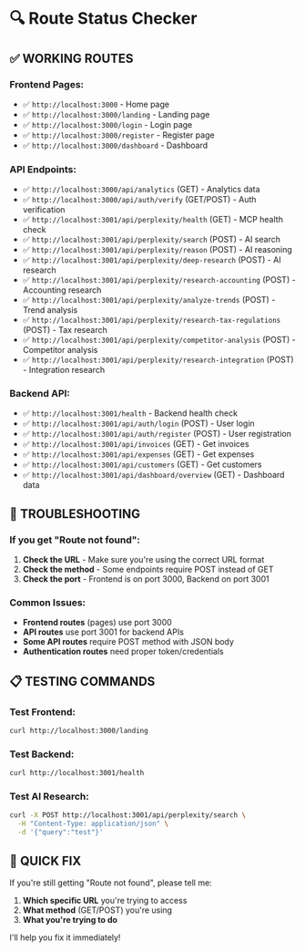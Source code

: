# 🔍 Route Status Checker

## ✅ **WORKING ROUTES**

### **Frontend Pages:**
- ✅ `http://localhost:3000` - Home page
- ✅ `http://localhost:3000/landing` - Landing page
- ✅ `http://localhost:3000/login` - Login page
- ✅ `http://localhost:3000/register` - Register page
- ✅ `http://localhost:3000/dashboard` - Dashboard

### **API Endpoints:**
- ✅ `http://localhost:3000/api/analytics` (GET) - Analytics data
- ✅ `http://localhost:3000/api/auth/verify` (GET/POST) - Auth verification
- ✅ `http://localhost:3001/api/perplexity/health` (GET) - MCP health check
- ✅ `http://localhost:3001/api/perplexity/search` (POST) - AI search
- ✅ `http://localhost:3001/api/perplexity/reason` (POST) - AI reasoning
- ✅ `http://localhost:3001/api/perplexity/deep-research` (POST) - AI research
- ✅ `http://localhost:3001/api/perplexity/research-accounting` (POST) - Accounting research
- ✅ `http://localhost:3001/api/perplexity/analyze-trends` (POST) - Trend analysis
- ✅ `http://localhost:3001/api/perplexity/research-tax-regulations` (POST) - Tax research
- ✅ `http://localhost:3001/api/perplexity/competitor-analysis` (POST) - Competitor analysis
- ✅ `http://localhost:3001/api/perplexity/research-integration` (POST) - Integration research

### **Backend API:**
- ✅ `http://localhost:3001/health` - Backend health check
- ✅ `http://localhost:3001/api/auth/login` (POST) - User login
- ✅ `http://localhost:3001/api/auth/register` (POST) - User registration
- ✅ `http://localhost:3001/api/invoices` (GET) - Get invoices
- ✅ `http://localhost:3001/api/expenses` (GET) - Get expenses
- ✅ `http://localhost:3001/api/customers` (GET) - Get customers
- ✅ `http://localhost:3001/api/dashboard/overview` (GET) - Dashboard data

## 🔧 **TROUBLESHOOTING**

### **If you get "Route not found":**

1. **Check the URL** - Make sure you're using the correct URL format
2. **Check the method** - Some endpoints require POST instead of GET
3. **Check the port** - Frontend is on port 3000, Backend on port 3001

### **Common Issues:**

- **Frontend routes** (pages) use port 3000
- **API routes** use port 3001 for backend APIs
- **Some API routes** require POST method with JSON body
- **Authentication routes** need proper token/credentials

## 📋 **TESTING COMMANDS**

### **Test Frontend:**
```bash
curl http://localhost:3000/landing
```

### **Test Backend:**
```bash
curl http://localhost:3001/health
```

### **Test AI Research:**
```bash
curl -X POST http://localhost:3001/api/perplexity/search \
  -H "Content-Type: application/json" \
  -d '{"query":"test"}'
```

## 🎯 **QUICK FIX**

If you're still getting "Route not found", please tell me:
1. **Which specific URL** you're trying to access
2. **What method** (GET/POST) you're using
3. **What you're trying to do**

I'll help you fix it immediately!







